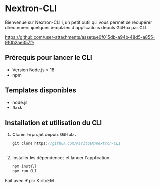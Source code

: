# Nextron-CLI

Bienvenue sur Nextron-CLI ❕, un petit outil qui vous permet de récupérer directement quelques templates d'applications depuis GitHub par CLI.

https://github.com/user-attachments/assets/e0f015db-a94b-48d5-a855-9f0b2ae357fe

  
## Prérequis pour lancer le CLI
- Version Node.js > 18
- npm 

## Templates disponibles
- node.js
- flask

## Installation et utilisation du CLI

1. Cloner le projet depuis GitHub :

   ```js
   git clone https://github.com/KiritoEM/nextron-CLI
    
3. Installer les dépendences et lancer l'application
     ```js
   npm install
   npm run CLI

  Fait avec 💗 par KiritoEM